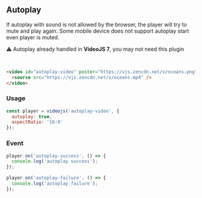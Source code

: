 ## Autoplay <!-- {docsify-ignore-all} -->

If autoplay with sound is not allowed by the browser, the player will try to mute and play again. Some mobile device does not support autoplay start even player is muted.

:warning: Autoplay already handled in **VideoJS 7**, you may not need this plugin

<br />

```html video=true
<video id="autoplay-video" poster="https://vjs.zencdn.net/v/oceans.png">
  <source src="https://vjs.zencdn.net/v/oceans.mp4" />
</video>
```

### Usage

```js run=true
const player = videojs('autoplay-video', {
  autoplay: true,
  aspectRatio: '16:9'
});
```

### Event

```js
player.on('autoplay-success', () => {
  console.log('autoplay success');
});

player.on('autoplay-failure', () => {
  console.log('autoplay failure');
});
```
